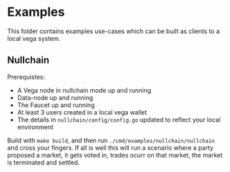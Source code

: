 # Examples

This folder contains examples use-cases which can be built as clients to a local vega system.

## Nullchain

Prerequistes:
- A Vega node in nullchain mode up and running
- Data-node up and running
- The Faucet up and running
- At least 3 users created in a local vega wallet
- The details in `nullchain/config/config.go` updated to reflect your local environment

Build with `make build`, and then run `./cmd/examples/nullchain/nullchain` and cross your fingers. If all is well this will run a scenario where a party proposed a market, it gets voted in, trades ocurr on that market, the market is terminated and settled.